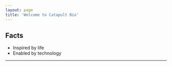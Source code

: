 ```yaml
---
layout: page
title: 'Welcome to Catapult Bio'
---
```


## Facts

* Inspired by life
* Enabled by technology


-----

